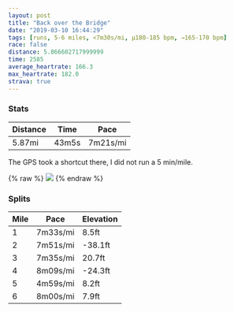 ```yaml
---
layout: post
title: "Back over the Bridge"
date: "2019-03-10 16:44:29"
tags: [runs, 5-6 miles, <7m30s/mi, μ180-185 bpm, →165-170 bpm]
race: false
distance: 5.866602717999999
time: 2585
average_heartrate: 166.3
max_heartrate: 182.0
strava: true
---
```


### Stats

| Distance | Time | Pace |
|----------|------|------|
|5.87mi|43m5s|7m21s/mi|

The GPS took a shortcut there, I did not run a 5 min/mile.

{% raw %}
<img src='https://maps.googleapis.com/maps/api/staticmap?maptype=roadmap&path=enc:kjiwFxocbMkh@`_As@rE_Ulc@kEzOyKjR{G~Usa@`|@oDtLf@`AyAfAs@lJqRdo@oA@iQnx@mv@poAwZeTyEpLgIiFcCvKyBRaKoGwBbH&key=AIzaSyC1MId7bFpkLXNAaYhBSTb8jLyiSqzbDtM&size=800x800&markers=color:yellow|label:S|40.68534,-73.91501&markers=color:green|label:F|40.73346,-73.98577000000002'>
{% endraw %}

### Splits

| Mile | Pace | Elevation |
|------|------|-----------|
|1|7m33s/mi|8.5ft|
|2|7m51s/mi|-38.1ft|
|3|7m35s/mi|20.7ft|
|4|8m09s/mi|-24.3ft|
|5|4m59s/mi|8.2ft|
|6|8m00s/mi|7.9ft|
